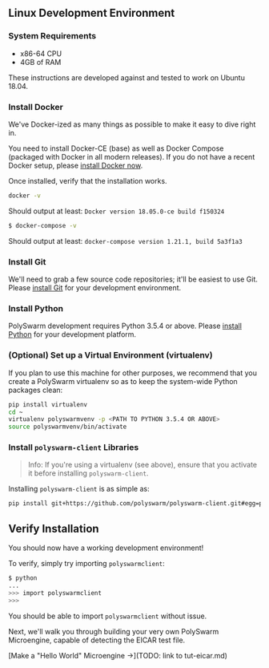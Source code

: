 ## Linux Development Environment


### System Requirements

* x86-64 CPU
* 4GB of RAM

These instructions are developed against and tested to work on Ubuntu 18.04.


### Install Docker

We've Docker-ized as many things as possible to make it easy to dive right in.

You need to install Docker-CE (base) as well as Docker Compose (packaged with Docker in all modern releases).
If you do not have a recent Docker setup, please [install Docker now](https://www.docker.com/community-edition).

Once installed, verify that the installation works.

```bash
docker -v
```

Should output at least: `Docker version 18.05.0-ce build f150324`

```bash
$ docker-compose -v
```

Should output at least: `docker-compose version 1.21.1, build 5a3f1a3`


### Install Git

We'll need to grab a few source code repositories; it'll be easiest to use Git.
Please [install Git](https://git-scm.com/book/en/v2/Getting-Started-Installing-Git) for your development environment.


### Install Python

PolySwarm development requires Python 3.5.4 or above.
Please [install Python](https://www.python.org/downloads/) for your development platform.


### (Optional) Set up a Virtual Environment (virtualenv)

If you plan to use this machine for other purposes, we recommend that you create a PolySwarm virtualenv so as to keep the system-wide Python packages clean:

```bash
pip install virtualenv
cd ~
virtualenv polyswarmvenv -p <PATH TO PYTHON 3.5.4 OR ABOVE>
source polyswarmvenv/bin/activate
```


### Install `polyswarm-client` Libraries

> Info: If you're using a virtualenv (see above), ensure that you activate it before installing `polyswarm-client`.

Installing `polyswarm-client` is as simple as:
```bash
pip install git+https://github.com/polyswarm/polyswarm-client.git#egg=polyswarm-client
```

## Verify Installation

You should now have a working development environment!

To verify, simply try importing `polyswarmclient`:
```bash
$ python
...
>>> import polyswarmclient
>>>
```

You should be able to import `polyswarmclient` without issue.

Next, we'll walk you through building your very own PolySwarm Microengine, capable of detecting the EICAR test file. 

[Make a "Hello World" Microengine ->](TODO: link to tut-eicar.md)
